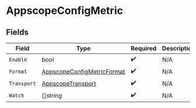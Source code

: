 # AppscopeConfigMetric


## Fields

| Field                                                                           | Type                                                                            | Required                                                                        | Description                                                                     |
| ------------------------------------------------------------------------------- | ------------------------------------------------------------------------------- | ------------------------------------------------------------------------------- | ------------------------------------------------------------------------------- |
| `Enable`                                                                        | *bool*                                                                          | :heavy_check_mark:                                                              | N/A                                                                             |
| `Format`                                                                        | [AppscopeConfigMetricFormat](../../models/shared/appscopeconfigmetricformat.md) | :heavy_check_mark:                                                              | N/A                                                                             |
| `Transport`                                                                     | [AppscopeTransport](../../models/shared/appscopetransport.md)                   | :heavy_check_mark:                                                              | N/A                                                                             |
| `Watch`                                                                         | []*string*                                                                      | :heavy_check_mark:                                                              | N/A                                                                             |